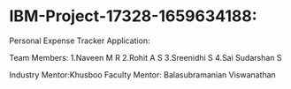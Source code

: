 # IBM-Project-17328-1659634188:

Personal Expense Tracker Application:

Team Members:
1.Naveen M R
2.Rohit A S
3.Sreenidhi S
4.Sai Sudarshan S

Industry Mentor:Khusboo
Faculty Mentor: Balasubramanian Viswanathan
